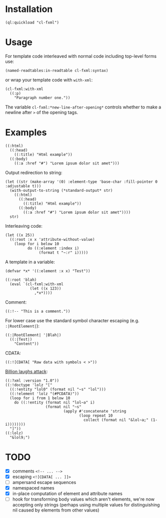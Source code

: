 # Installation

```
(ql:quickload "cl-fxml")
```

# Usage

For template code interleaved with normal code including top-level forms use:

```
(named-readtables:in-readtable cl-fxml:syntax)
```

or wrap your template code with `with-xml`:

```
(cl-fxml:with-xml
  ((:p)
    "Paragraph number one."))
```

The variable `cl-fxml:*new-line-after-opening*` controls whether to make a newline after `>` of the opening tags.

# Examples

```
((:html)
  ((:head)
    ((:title) "Html example"))
  ((:body)
    ((:a :href "#") "Lorem ipsum dolor sit amet")))
```

Output redirection to string:

```
(let ((str (make-array '(0) :element-type 'base-char :fill-pointer 0 :adjustable t)))
  (with-output-to-string (*standard-output* str)
    ((:html)
      ((:head)
        ((:title) "Html example"))
      ((:body)
        ((:a :href "#") "Lorem ipsum dolor sit amet"))))
  str)
```

Interleaving code:

```
(let ((x 25))
  ((:root :x x 'attribute-without-value)
    (loop for i below 10
          do ((:element :index i)
               (format t "~:r" i)))))
```

A template in a variable:

```
(defvar *x* '((:element :x x) "Test"))

((:root 'blah)
  (eval `(cl-fxml:with-xml
           (let ((x 123))
             ,*x*))))
```

Comment:

```
((:!-- "This is a comment."))
```

For lower case use the standard symbol character escaping (e.g. `:|RootElement|`):

```
((:|RootElement| '|Blah|)
  ((:|Test|)
    "Content"))
```

CDATA:

```
((:![CDATA[ "Raw data with symbols < >"))
```

[Billion laughs attack](https://en.wikipedia.org/wiki/Billion_laughs_attack):

```
((:?xml :version "1.0"))
((:!doctype 'lolz "["
  ((:!entity "lol0" (format nil "~s" "lol")))
  ((:!element 'lolz "(#PCDATA)"))
  (loop for i from 1 below 10
    do ((:!entity (format nil "lol~a" i)
                  (format nil "~s"
                          (apply #'concatenate 'string
                                 (loop repeat 10
                                   collect (format nil "&lol~a;" (1- i))))))))
  "]"))
((:lolz)
  "&lol9;")
```

# TODO

- [x] comments `<!-- ... -->`
- [x] escaping `<![CDATA[ ... ]]>`
- [ ] ampersand escape sequences
- [x] namespaced names
- [x] in-place computation of element and attribute names
- [ ] hook for transforming body values which aren't elements, we're now accepting only strings (perhaps using multiple values for distinguishing nil caused by elements from other values)
